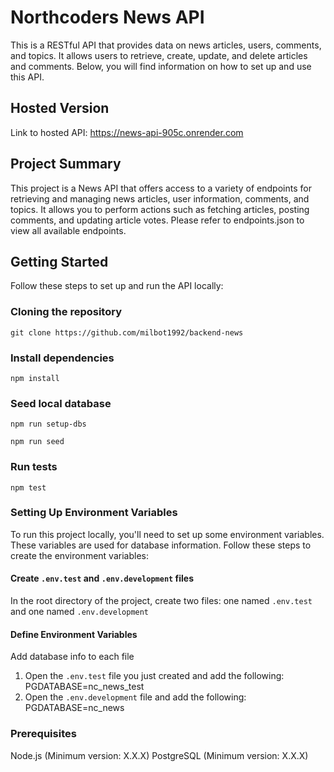 # Northcoders News API

This is a RESTful API that provides data on news articles, users, comments, and topics. It allows users to retrieve, create, update, and delete articles and comments. Below, you will find information on how to set up and use this API.

## Hosted Version
Link to hosted API: https://news-api-905c.onrender.com

## Project Summary
This project is a News API that offers access to a variety of endpoints for retrieving and managing news articles, user information, comments, and topics. It allows you to perform actions such as fetching articles, posting comments, and updating article votes. Please refer to endpoints.json to view all available endpoints.

## Getting Started
Follow these steps to set up and run the API locally:

### Cloning the repository
```git clone https://github.com/milbot1992/backend-news```

### Install dependencies
```npm install```

### Seed local database
```npm run setup-dbs```

```npm run seed```

### Run tests
```npm test```

### Setting Up Environment Variables

To run this project locally, you'll need to set up some environment variables. These variables are used for database information. Follow these steps to create the environment variables:

#### Create `.env.test` and `.env.development` files

In the root directory of the project, create two files: one named `.env.test` and one named `.env.development`

#### Define Environment Variables

Add database info to each file
1. Open the `.env.test` file you just created and add the following: PGDATABASE=nc_news_test
2. Open the `.env.development` file and add the following: PGDATABASE=nc_news

### Prerequisites
Node.js (Minimum version: X.X.X)
PostgreSQL (Minimum version: X.X.X)




